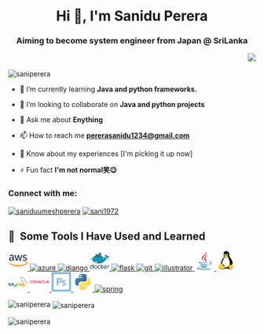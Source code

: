 <h1 align="center">Hi 👋, I'm Sanidu Perera</h1>
<h3 align="center">Aiming to become system engineer from Japan @ SriLanka
</h3>

<p align="right">
  <img src="https://media.giphy.com/media/lP8xu5t2DLGG045H8F/giphy.gif"/>
</p>

<p align="left"> <img src="https://komarev.com/ghpvc/?username=saniperera&label=Profile%20views&color=0e75b6&style=flat" alt="saniperera" /> </p>

- 🌱 I’m currently learning **Java and python frameworks.**

- 👯 I’m looking to collaborate on **Java and python projects**

- 💬 Ask me about **Enything**

- 📫 How to reach me **pererasanidu1234@gmail.com**

- 📄 Know about my experiences [I'm picking it up now]

- ⚡ Fun fact **I'm not normal笑😉**

<h3 align="left">Connect with me:</h3>
<p align="left">
<a href="https://instagram.com/saniduumeshperera" target="blank"><img align="center" src="https://raw.githubusercontent.com/rahuldkjain/github-profile-readme-generator/master/src/images/icons/Social/instagram.svg" alt="saniduumeshperera" height="30" width="40" /></a>
<a href="https://discord.gg/sani1972" target="blank"><img align="center" src="https://raw.githubusercontent.com/rahuldkjain/github-profile-readme-generator/master/src/images/icons/Social/discord.svg" alt="sani1972" height="30" width="40" /></a>
</p>
<h2> 🚀 &nbsp;Some Tools I Have Used and Learned</h2>
<p align="left">
</p>
<p align="left"> <a href="https://aws.amazon.com" target="_blank" rel="noreferrer"> <img src="https://raw.githubusercontent.com/devicons/devicon/master/icons/amazonwebservices/amazonwebservices-original-wordmark.svg" alt="aws" width="40" height="40"/> </a> <a href="https://azure.microsoft.com/en-in/" target="_blank" rel="noreferrer"> <img src="https://www.vectorlogo.zone/logos/microsoft_azure/microsoft_azure-icon.svg" alt="azure" width="40" height="40"/> </a> <a href="https://www.djangoproject.com/" target="_blank" rel="noreferrer"> <img src="https://cdn.worldvectorlogo.com/logos/django.svg" alt="django" width="40" height="40"/> </a> <a href="https://www.docker.com/" target="_blank" rel="noreferrer"> <img src="https://raw.githubusercontent.com/devicons/devicon/master/icons/docker/docker-original-wordmark.svg" alt="docker" width="40" height="40"/> </a> <a href="https://flask.palletsprojects.com/" target="_blank" rel="noreferrer"> <img src="https://www.vectorlogo.zone/logos/pocoo_flask/pocoo_flask-icon.svg" alt="flask" width="40" height="40"/> </a> <a href="https://git-scm.com/" target="_blank" rel="noreferrer"> <img src="https://www.vectorlogo.zone/logos/git-scm/git-scm-icon.svg" alt="git" width="40" height="40"/> </a> <a href="https://www.adobe.com/in/products/illustrator.html" target="_blank" rel="noreferrer"> <img src="https://www.vectorlogo.zone/logos/adobe_illustrator/adobe_illustrator-icon.svg" alt="illustrator" width="40" height="40"/> </a> <a href="https://www.java.com" target="_blank" rel="noreferrer"> <img src="https://raw.githubusercontent.com/devicons/devicon/master/icons/java/java-original.svg" alt="java" width="40" height="40"/> </a> <a href="https://www.linux.org/" target="_blank" rel="noreferrer"> <img src="https://raw.githubusercontent.com/devicons/devicon/master/icons/linux/linux-original.svg" alt="linux" width="40" height="40"/> </a> <a href="https://www.mysql.com/" target="_blank" rel="noreferrer"> <img src="https://raw.githubusercontent.com/devicons/devicon/master/icons/mysql/mysql-original-wordmark.svg" alt="mysql" width="40" height="40"/> </a> <a href="https://www.oracle.com/" target="_blank" rel="noreferrer"> <img src="https://raw.githubusercontent.com/devicons/devicon/master/icons/oracle/oracle-original.svg" alt="oracle" width="40" height="40"/> </a> <a href="https://www.photoshop.com/en" target="_blank" rel="noreferrer"> <img src="https://raw.githubusercontent.com/devicons/devicon/master/icons/photoshop/photoshop-line.svg" alt="photoshop" width="40" height="40"/> </a> <a href="https://www.python.org" target="_blank" rel="noreferrer"> <img src="https://raw.githubusercontent.com/devicons/devicon/master/icons/python/python-original.svg" alt="python" width="40" height="40"/> </a> <a href="https://spring.io/" target="_blank" rel="noreferrer"> <img src="https://www.vectorlogo.zone/logos/springio/springio-icon.svg" alt="spring" width="40" height="40"/> </a> </p>

<p><img align="left" src="https://github-readme-stats.vercel.app/api/top-langs?username=saniperera&show_icons=true&locale=en&layout=compact" alt="saniperera" /></p>

<p>&nbsp;<img align="center" src="https://github-readme-stats.vercel.app/api?username=saniperera&show_icons=true&locale=en" alt="saniperera" /></p>

<p><img align="center" src="https://github-readme-streak-stats.herokuapp.com/?user=saniperera&" alt="saniperera" /></p>
